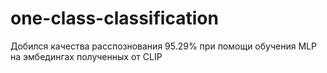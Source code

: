 # one-class-classification

Добился качества расспознования 95.29% при помощи обучения MLP на эмбедингах полученных от CLIP 
